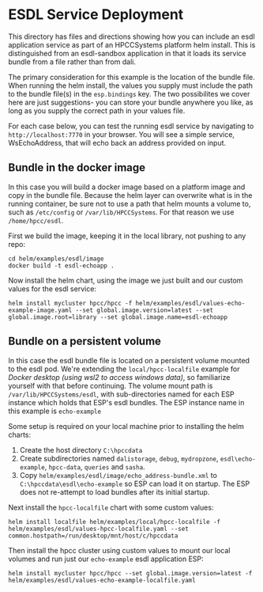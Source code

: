 # ESDL Service Deployment

This directory has files and directions showing how you can include an esdl application service as part of an HPCCSystems platform helm install. This is distinguished from an esdl-sandbox application in that it loads its service bundle from a file rather than from dali. 

The primary consideration for this example is the location of the bundle file. When running the helm install, the values you supply must include the path to the bundle file(s) in the `esp.bindings` key. The two possibilites we cover here are just suggestions- you can store your bundle anywhere you like, as long as you supply the correct path in your values file.

For each case below, you can test the running esdl service by navigating to `http://localhost:7770` in your browser. You will see a simple service, WsEchoAddress, that will echo back an address provided on input.

## Bundle in the docker image

In this case you will build a docker image based on a platform image and copy in the bundle file.  Because the helm layer can overwrite what is in the running container, be sure not to use a path that helm mounts a volume to, such as `/etc/config` or `/var/lib/HPCCSystems`. For that reason we use `/home/hpcc/esdl`.

First we build the image, keeping it in the local library, not pushing to any repo:

```
cd helm/examples/esdl/image
docker build -t esdl-echoapp .
```

Now install the helm chart, using the image we just built and our custom values for the esdl service:

```
helm install mycluster hpcc/hpcc -f helm/examples/esdl/values-echo-example-image.yaml --set global.image.version=latest --set global.image.root=library --set global.image.name=esdl-echoapp
```

## Bundle on a persistent volume

In this case the esdl bundle file is located on a persistent volume mounted to the esdl pod. We're extending the `local/hpcc-localfile` example for _Docker desktop (using wsl2 to access windows data)_, so familiarize yourself with that before continuing. The volume mount path is `/var/lib/HPCCSystems/esdl`, with sub-directories named for each ESP instance which holds that ESP's esdl bundles. The ESP instance name in this example is `echo-example`

Some setup is required on your local machine prior to installing the helm charts:

1. Create the host directory `C:\hpccdata`
2. Create subdirectories named `dalistorage`, `debug`, `mydropzone`, `esdl\echo-example`, `hpcc-data`, `queries` and `sasha`.
3. Copy `helm/examples/esdl/image/echo_address-bundle.xml` to `C:\hpccdata\esdl\echo-example` so ESP can load it on startup. The ESP does not re-attempt to load bundles after its initial startup. 

Next install the `hpcc-localfile` chart with some custom values:

```
helm install localfile helm/examples/local/hpcc-localfile -f helm/examples/esdl/values-hpcc-localfile.yaml --set common.hostpath=/run/desktop/mnt/host/c/hpccdata
```

Then install the hpcc cluster using custom values to mount our local volumes and run just our `echo-example` esdl application ESP:

```
helm install mycluster hpcc/hpcc --set global.image.version=latest -f helm/examples/esdl/values-echo-example-localfile.yaml
```
